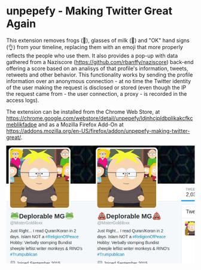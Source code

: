 # unpepefy - Making Twitter Great Again

This extension removes frogs (🐸), glasses of milk (🥛) and "OK" hand
signs (👌) from your timeline, replacing them with an emoji that more
properly reflects the people who use them. It also provides a pop-up
with data gathered from a Naziscore
(https://github.com/rbanffy/naziscore) back-end offering a score based
on an analisys of that profile's information, tweets, retweets and other
behavior. This functionality works by sending the profile information
over an anonymous connection - at no time the Twitter identity of the
user making the request is disclosed or stored (even though the IP the
request came from - the user connection, a proxy - is recorded in the
access logs).

The extension can be installed from the Chrome Web Store, at
https://chrome.google.com/webstore/detail/unpepefy/ldjnhcjpldbplikakcfkcmeblikfadpe
and as a Mozilla Firefox Add-On at
https://addons.mozilla.org/en-US/firefox/addon/unpepefy-making-twitter-great/.

![](https://github.com/rbanffy/unpepefy/blob/master/screenshot2.png?raw=true)
